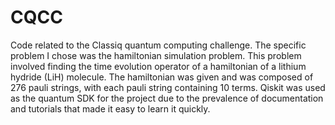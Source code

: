 # CQCC
Code related to the Classiq quantum computing challenge. The specific problem I chose was the hamiltonian simulation problem. 
This problem involved finding the time evolution operator of a hamiltonian of a lithium hydride (LiH) molecule. The hamiltonian was given and was composed of 276 pauli strings, with each pauli string containing 10 terms. Qiskit was used as the quantum SDK for the project due to the prevalence of documentation and tutorials that made it easy to learn it quickly. 
